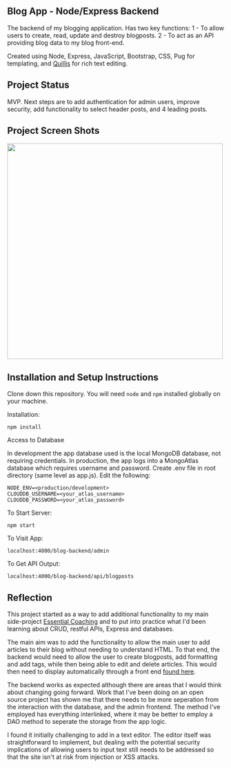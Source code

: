 ## Blog App - Node/Express Backend

The backend of my blogging application.  Has two key functions:
1 - To allow users to create, read, update and destroy blogposts.
2 - To act as an API providing blog data to my blog front-end. 

Created using Node, Express, JavaScript, Bootstrap, CSS, Pug for templating, and [Quilljs](https://quilljs.com/) for rich text editing.

## Project Status

MVP.  Next steps are to add authentication for admin users, improve security, add functionality to select header posts, and 4 leading posts.

## Project Screen Shots

<img src="https://user-images.githubusercontent.com/64267174/106020061-418f6700-60bb-11eb-9d43-a048c59d3e09.png" width="500"> 

## Installation and Setup Instructions

Clone down this repository. You will need `node` and `npm` installed globally on your machine.  

Installation:

`npm install`  

Access to Database

In development the app database used is the local MongoDB database, not requiring credentials.  In production, the app logs into a MongoAtlas database which requires username and password.
Create .env file in root directory (same level as app.js).
Edit the following:

```
NODE_ENV=<production/development>
CLOUDDB_USERNAME=<your_atlas_username>
CLOUDDB_PASSWORD=<your_atlas_password>
```

To Start Server:

`npm start`  

To Visit App:

`localhost:4000/blog-backend/admin`  

To Get API Output:

`localhost:4000/blog-backend/api/blogposts`

## Reflection

This project started as a way to add additional functionality to my main side-project [Essential Coaching](https://essentialcoaching.co.uk) and to put into practice what I'd been learning about CRUD, restful APIs, Express and databases. 

The main aim was to add the functionality to allow the main user to add articles to their blog without needing to understand HTML. To that end, the backend would need to allow the user to create blogposts, add formatting and add tags, while then being able to edit and delete articles.  This would then need to display automatically through a front end [found here](https://github.com/jwpf100/node-blog-frontend).

The backend works as expected although there are areas that I would think about changing going forward.  Work that I've been doing on an open source project has shown me that there needs to be more seperation from the interaction with the database, and the admin frontend.  The method I've employed has everything interlinked, where it may be better to employ a DAO method to seperate the storage from the app logic. 

I found it initially challenging to add in a text editor. The editor itself was straightforward to implement, but dealing with the potential security implications of allowing users to input text still needs to be addressed so that the site isn't at risk from injection or XSS attacks.
